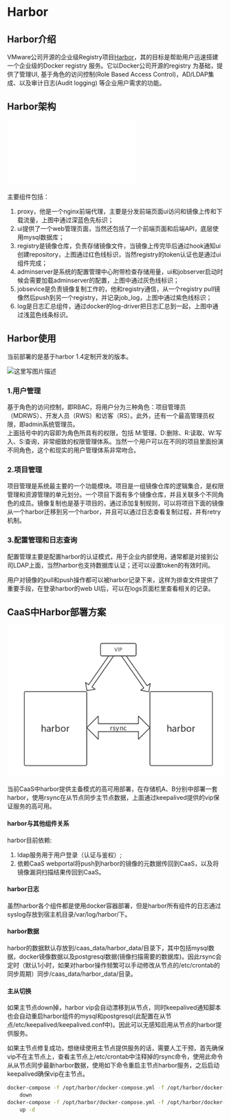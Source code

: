 # Harbor

## Harbor介绍

VMware公司开源的企业级Registry项目[Harbor](https://github.com/vmware/harbor)，其的目标是帮助用户迅速搭建一个企业级的Docker registry 服务。它以Docker公司开源的registry 为基础，提供了管理UI, 基于角色的访问控制\(Role Based Access Control\)，AD/LDAP集成、以及审计日志\(Audit logging\) 等企业用户需求的功能。

## Harbor架构

![harbor&#x67B6;&#x6784;](.gitbook/assets/20170912121921883.txt)

主要组件包括：

1. proxy，他是一个nginx前端代理，主要是分发前端页面ui访问和镜像上传和下载流量，上图中通过深蓝色先标识；
2. ui提供了一个web管理页面，当然还包括了一个前端页面和后端API，底层使用mysql数据库；
3. registry是镜像仓库，负责存储镜像文件，当镜像上传完毕后通过hook通知ui创建repository，上图通过红色线标识，当然registry的token认证也是通过ui组件完成；
4. adminserver是系统的配置管理中心附带检查存储用量，ui和jobserver启动时候会需要加载adminserver的配置，上图中通过灰色线标识；
5. jobsevice是负责镜像复制工作的，他和registry通信，从一个registry pull镜像然后push到另一个registry，并记录job\_log，上图中通过紫色线标识；
6. log是日志汇总组件，通过docker的log-driver把日志汇总到一起，上图中通过浅蓝色线条标识。 

## Harbor使用

当前部署的是基于harbor 1.4定制开发的版本。

![&#x8FD9;&#x91CC;&#x5199;&#x56FE;&#x7247;&#x63CF;&#x8FF0;](https://img-blog.csdn.net/20170912122844245?/2/text/aHR0cDovL2Jsb2cuY3Nkbi5uZXQvdTAxMDI3ODkyMw==/font/5a6L5L2T/fontsize/400/fill/I0JBQkFCMA==/dissolve/70/gravity/SouthEast)

### 1.用户管理

基于角色的访问控制，即RBAC，将用户分为三种角色：项目管理员（MDRWS）、开发人员（RWS）和访客（RS）。此外，还有一个最高管理员权限，即admin系统管理员。   
上面括号中的内容即为角色所具有的权限，包括 M:管理、D:删除、R:读取、W:写入、S:查询，非常细致的权限管理体系。当然一个用户可以在不同的项目里面扮演不同角色，这个和现实的用户管理体系非常吻合。

### 2.项目管理

项目管理是系统最主要的一个功能模块。项目是一组镜像仓库的逻辑集合，是权限管理和资源管理的单元划分。一个项目下面有多个镜像仓库，并且关联多个不同角色的成员。镜像复制也是基于项目的，通过添加复制规则，可以将项目下面的镜像从一个harbor迁移到另一个harbor，并且可以通过日志查看复制过程，并有retry机制。

### 3.配置管理和日志查询

配置管理主要是配置harbor的认证模式，用于企业内部使用，通常都是对接到公司LDAP上面，当然harbor也支持数据库认证；还可以设置token的有效时间。

用户对镜像的pull和push操作都可以被harbor记录下来，这样为排查文件提供了重要手段，在登录harbor的web UI后，可以在logs页面栏里查看相关的记录。   


## CaaS中Harbor部署方案

![](.gitbook/assets/harbor-bu-shu-jia-gou.jpg)

当前CaaS中harbor提供主备模式的高可用部署，在存储机A、B分别中部署一套harbor，使用rsync在从节点同步主节点数据，上面通过keepalived提供的vip保证服务的高可用。

#### harbor与其他组件关系

harbor目前依赖:

1. ldap服务用于用户登录（认证与鉴权）;
2. 依赖CaaS webportal将push到harbor的镜像的元数据传回到CaaS，以及将镜像漏洞扫描结果传回到CaaS。

#### harbor日志

虽然harbor各个组件都是使用docker容器部署，但是harbor所有组件的日志通过syslog存放到宿主机目录/var/log/harbor/下。

#### harbor数据

harbor的数据默认存放到/caas\_data/harbor\_data/目录下，其中包括mysql数据，docker镜像数据以及postgresql数据\(镜像扫描需要的数据库\)。因此rsync会定时（默认1小时，如果对harbor操作频繁可以手动修改从节点的/etc/crontab的同步周期）同步/caas\_data/harbor\_data/目录。

#### 主从切换

如果主节点down掉，harbor vip会自动漂移到从节点，同时keepalived通知脚本也会自动重启harbor组件的mysql和postgresql\(此配置在从节点/etc/keepalived/keepalived.conf中\)。因此可以无感知启用从节点的harbor提供服务。

如果主节点修复成功，想继续使用主节点提供服务的话，需要人工干预，首先确保vip不在主节点上，查看主节点上/etc/crontab中注释掉的rsync命令，使用此命令从从节点同步最新harbor数据，使用如下命令重启主节点harbor服务，之后启动keepalived确保vip在主节点。

```bash
docker-compose -f /opt/harbor/docker-compose.yml -f /opt/harbor/docker-compose.clair.yml \
    down
docker-compose -f /opt/harbor/docker-compose.yml -f /opt/harbor/docker-compose.clair.yml \
    up -d
```



